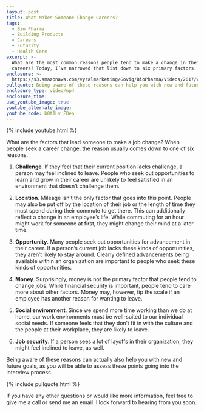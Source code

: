 ```yaml
---
layout: post
title: What Makes Someone Change Careers?
tags:
  - Bio Pharma
  - Building Products
  - Careers
  - Futurity
  - Health Care
excerpt: >-
  What are the most common reasons people tend to make a change in their
  careers? Today, I’ve narrowed that list down to six primary factors.
enclosure: >-
  https://s3.amazonaws.com/vyralmarketing/Govig/BioPharma/Videos/2017/Why+People+Change+Careers.mp4
pullquote: Being aware of these reasons can help you with new and future goals.
enclosure_type: video/mp4
enclosure_time:
use_youtube_image: true
youtube_alternate_image:
youtube_code: b0t1Lv_EDeo
---
```



{% include youtube.html %}

What are the factors that lead someone to make a job change? When people seek a career change, the reason usually comes down to one of six reasons.

1. **Challenge**. If they feel that their current position lacks challenge, a person may feel inclined to leave. People who seek out opportunities to learn and grow in their career are unlikely to feel satisfied in an environment that doesn’t challenge them.

2. **Location**. Mileage isn’t the only factor that goes into this point. People may also be put off by the location of their job or the length of time they must spend during their commute to get there. This can additionally reflect a change in an employee’s life. While commuting for an hour might work for someone at first, they might change their mind at a later time.

3. **Opportunity**. Many people seek out opportunities for advancement in their career. If a person’s current job lacks these kinds of opportunities, they aren’t likely to stay around. Clearly defined advancements being available within an organization are important to people who seek these kinds of opportunities.

4. **Money**. Surprisingly, money is not the primary factor that people tend to change jobs. While financial security is important, people tend to care more about other factors. Money may, however, tip the scale if an employee has another reason for wanting to leave.

5. **Social environment**. Since we spend more time working than we do at home, our work environments must be well-suited to our individual social needs. If someone feels that they don’t fit in with the culture and the people at their workplace, they are likely to leave.

6. **Job security**. If a person sees a lot of layoffs in their organization, they might feel inclined to leave, as well.

Being aware of these reasons can actually also help you with new and future goals, as you will be able to assess these points going into the interview process.

{% include pullquote.html %}

If you have any other questions or would like more information, feel free to give me a call or send me an email. I look forward to hearing from you soon.